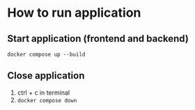 # How to run application
## Start application (frontend and backend)
`docker compose up --build`

## Close application
1. ctrl + c in terminal
2. `docker compose down`

